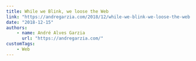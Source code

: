 ```yaml
---
title: While we Blink, we loose the Web
link: "https://andregarzia.com/2018/12/while-we-blink-we-loose-the-web.html"
date: "2018-12-15"
authors:
    - name: André Alves Garzia
      url: "https://andregarzia.com/"
customTags:
    - Web
---
```

